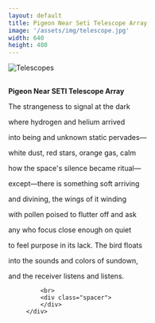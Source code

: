 ```yaml
---
layout: default
title: Pigeon Near Seti Telescope Array
image: '/assets/img/telescope.jpg'
width: 640
height: 480
---
```

<div class="column col-6 col-sm-12 content animated fadeIn">
         <div class="wrapper">
           <img src="{{ '/assets/img/telescope.jpg' | prepend: site.baseurl }}" class="img-responsive" style="margin-bottom:1rem;" alt="Telescopes">
           <p><strong>Pigeon Near SETI Telescope Array</strong></p>
             <div class="stanza">
             <p class="poemline">The strangeness to signal at the dark</p>
             <p class="poemline">where hydrogen and helium arrived</p>
             <p class="poemline">into being and unknown static pervades&mdash;</p>
             </div>
             <div class="stanza">
             <p class="poemline">white dust, red stars, orange gas, calm</p>
             <p class="poemline">how the space's silence became ritual&mdash;</p>
             <p class="poemline">except&mdash;there is something soft arriving</p>
             </div>
             <div class="stanza">
             <p class="poemline">and divining, the wings of it winding</p>
             <p class="poemline">with pollen poised to flutter off and ask</p>
             <p class="poemline">any who focus close enough on quiet</p>
             </div>
             <div class="stanza">
             <p class="poemline">to feel purpose in its lack. The bird floats</p>
             <p class="poemline">into the sounds and colors of sundown,</p>
             <p class="poemline">and the receiver listens and listens.</p>
             </div>

             <br>
             <div class="spacer">
             </div>
         </div>
</div>
